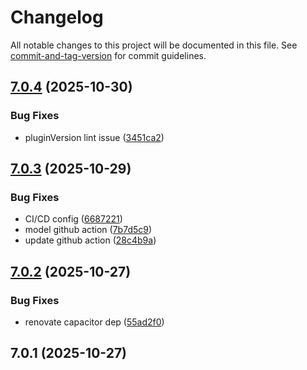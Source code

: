 # Changelog

All notable changes to this project will be documented in this file. See [commit-and-tag-version](https://github.com/absolute-version/commit-and-tag-version) for commit guidelines.

## [7.0.4](https://github.com/Cap-go/capacitor-realtimekit/compare/7.0.3...7.0.4) (2025-10-30)


### Bug Fixes

* pluginVersion lint issue ([3451ca2](https://github.com/Cap-go/capacitor-realtimekit/commit/3451ca2dae96cf268bf34974a4160f72b88d721b))

## [7.0.3](https://github.com/Cap-go/capacitor-realtimekit/compare/7.0.2...7.0.3) (2025-10-29)


### Bug Fixes

* CI/CD config ([6687221](https://github.com/Cap-go/capacitor-realtimekit/commit/66872214d892eea3d3d964d195d2b41d24f6f575))
* model github action ([7b7d5c9](https://github.com/Cap-go/capacitor-realtimekit/commit/7b7d5c9d0f9354a4190a16fcbb2f28ea1953ae14))
* update github action ([28c4b9a](https://github.com/Cap-go/capacitor-realtimekit/commit/28c4b9aa08b9cb62f940d49d6710396201404e82))

## [7.0.2](https://github.com/Cap-go/capacitor-realtimekit/compare/7.0.1...7.0.2) (2025-10-27)


### Bug Fixes

* renovate capacitor dep ([55ad2f0](https://github.com/Cap-go/capacitor-realtimekit/commit/55ad2f0ad25532b4a973198d819303d96358fb05))

## 7.0.1 (2025-10-27)
